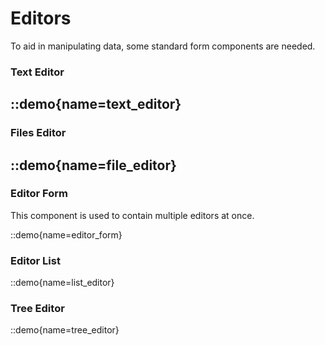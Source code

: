 # Editors

To aid in manipulating data, some standard form components are needed.

### Text Editor
::demo{name=text_editor}
---

### Files Editor
::demo{name=file_editor}
---

### Editor Form

This component is used to contain multiple editors at once.

::demo{name=editor_form}

### Editor List

::demo{name=list_editor}

### Tree Editor

::demo{name=tree_editor}